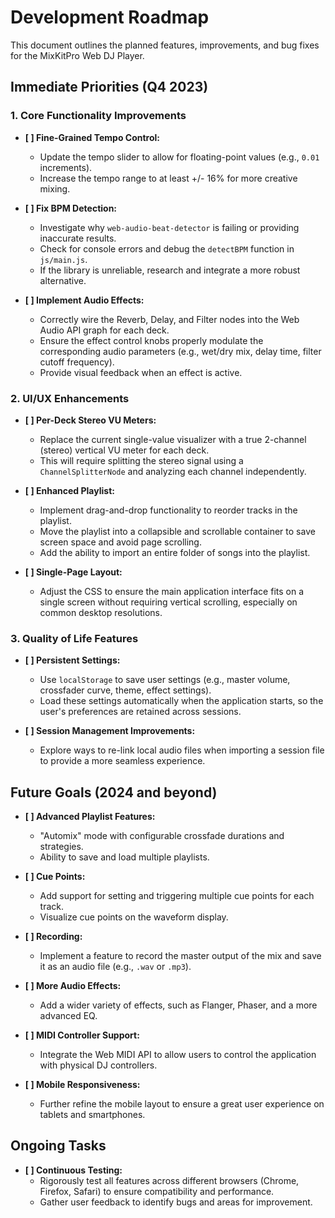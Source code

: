 # Development Roadmap

This document outlines the planned features, improvements, and bug fixes for the MixKitPro Web DJ Player.

## Immediate Priorities (Q4 2023)

### 1. Core Functionality Improvements
-   **[ ] Fine-Grained Tempo Control:**
    -   Update the tempo slider to allow for floating-point values (e.g., `0.01` increments).
    -   Increase the tempo range to at least +/- 16% for more creative mixing.

-   **[ ] Fix BPM Detection:**
    -   Investigate why `web-audio-beat-detector` is failing or providing inaccurate results.
    -   Check for console errors and debug the `detectBPM` function in `js/main.js`.
    -   If the library is unreliable, research and integrate a more robust alternative.

-   **[ ] Implement Audio Effects:**
    -   Correctly wire the Reverb, Delay, and Filter nodes into the Web Audio API graph for each deck.
    -   Ensure the effect control knobs properly modulate the corresponding audio parameters (e.g., wet/dry mix, delay time, filter cutoff frequency).
    -   Provide visual feedback when an effect is active.

### 2. UI/UX Enhancements
-   **[ ] Per-Deck Stereo VU Meters:**
    -   Replace the current single-value visualizer with a true 2-channel (stereo) vertical VU meter for each deck.
    -   This will require splitting the stereo signal using a `ChannelSplitterNode` and analyzing each channel independently.

-   **[ ] Enhanced Playlist:**
    -   Implement drag-and-drop functionality to reorder tracks in the playlist.
    -   Move the playlist into a collapsible and scrollable container to save screen space and avoid page scrolling.
    -   Add the ability to import an entire folder of songs into the playlist.

-   **[ ] Single-Page Layout:**
    -   Adjust the CSS to ensure the main application interface fits on a single screen without requiring vertical scrolling, especially on common desktop resolutions.

### 3. Quality of Life Features
-   **[ ] Persistent Settings:**
    -   Use `localStorage` to save user settings (e.g., master volume, crossfader curve, theme, effect settings).
    -   Load these settings automatically when the application starts, so the user's preferences are retained across sessions.

-   **[ ] Session Management Improvements:**
    -   Explore ways to re-link local audio files when importing a session file to provide a more seamless experience.

## Future Goals (2024 and beyond)

-   **[ ] Advanced Playlist Features:**
    -   "Automix" mode with configurable crossfade durations and strategies.
    -   Ability to save and load multiple playlists.

-   **[ ] Cue Points:**
    -   Add support for setting and triggering multiple cue points for each track.
    -   Visualize cue points on the waveform display.

-   **[ ] Recording:**
    -   Implement a feature to record the master output of the mix and save it as an audio file (e.g., `.wav` or `.mp3`).

-   **[ ] More Audio Effects:**
    -   Add a wider variety of effects, such as Flanger, Phaser, and a more advanced EQ.

-   **[ ] MIDI Controller Support:**
    -   Integrate the Web MIDI API to allow users to control the application with physical DJ controllers.

-   **[ ] Mobile Responsiveness:**
    -   Further refine the mobile layout to ensure a great user experience on tablets and smartphones.

## Ongoing Tasks
-   **[ ] Continuous Testing:**
    -   Rigorously test all features across different browsers (Chrome, Firefox, Safari) to ensure compatibility and performance.
    -   Gather user feedback to identify bugs and areas for improvement.
